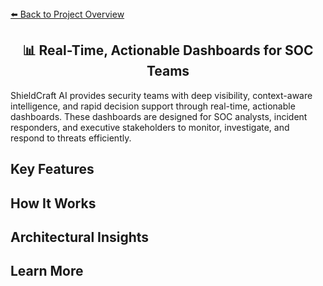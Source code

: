 <section>
<div>
  <a href="../../README.md">⬅️ Back to Project Overview</a>
</div>
<h1 align="center">📊 Real-Time, Actionable Dashboards for SOC Teams</h1>
<div>
  ShieldCraft AI provides security teams with deep visibility, context-aware intelligence, and rapid decision support through real-time, actionable dashboards. These dashboards are designed for SOC analysts, incident responders, and executive stakeholders to monitor, investigate, and respond to threats efficiently.
</div>
</section>

<section>
<h2>Key Features</h2>
<ul>
</ul>
</section>

<section>
<h2>How It Works</h2>
<ul>
</ul>
</section>

<section>
<h2>Architectural Insights</h2>
<ul>
</ul>
</section>

<section>
<h2>Learn More</h2>
<ul>
</ul>
</section>